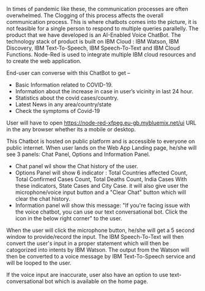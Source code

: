 In times of pandemic like these, the communication processes are often overwhelmed. The Clogging of this process affects the overall communication process. 
This is where chatbots comes into the picture, it is not feasible for a single person to respond to multiple queries parallelly. The product that we have developed is an AI-Enabled Voice ChatBot. 
The technology stack of product is built on IBM Cloud : IBM Watson, IBM Discovery, IBM Text-To-Speech, IBM Speech-To-Text and IBM Cloud Functions. Node-Red is used to integrate multiple IBM cloud resources and 
to create the web application. 

End-user can converse with this ChatBot to get – 
 * Basic Information related to COVID-19.
 * Information about the increase in case in user’s vicinity in last 24 hour.
 * Statistics about the covid cases/country.
 * Latest News in any area/country/state
 * Check the symptoms of Covid-19
  
User will have to open https://node-red-xfpeg.eu-gb.mybluemix.net/ui URL in the any browser whether its a mobile or desktop. 

This Chatbot is hosted on public platform and is accessible to everyone on public internet. When user lands on the Web App Landing page, he/she will see 3 panels: Chat Panel, Options and Information Panel.
* Chat panel wil show the Chat history of the user. 
* Options Panel will show 6 indicator : Total Countries affected Count, Total Confirmed Cases Count, Total Deaths Count, India Cases With these indicators, State Cases and City Case. it will also give user the microphone/voice input button and a "Clear Chat" button which will clear the chat history. 
* Information panel will show this message: "If you're facing issue with the voice chatbot, you can use our text conversational bot. Click the icon in the below right corner" to the user.

When the user will click the microphone button, he/she will get a 5 second window to provide/record the input. The IBM Speech-To-Text will then convert the user's input in a proper statement which will then 
be catogorized into intents by IBM Watson. The output from the Watson will then be converted to a voice message by IBM Text-To-Speech service and will be looped to the user. 

If the voice input are inaccurate, user also have an option to use text-conversational bot which is available on the home page. 

